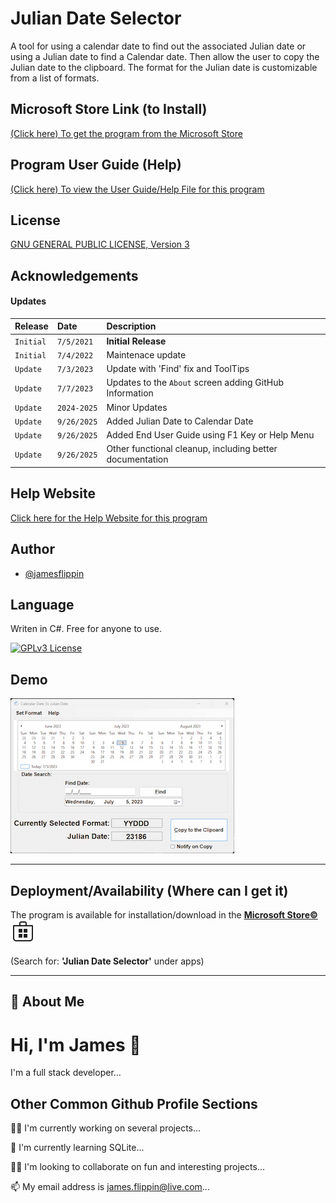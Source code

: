 # Julian Date Selector
A tool for using a calendar date to find out the associated Julian date or using a Julian date to find a Calendar date. Then allow the user to copy the Julian date to the clipboard. The format for the Julian date is customizable from a list of formats.

## Microsoft Store Link (to Install)
[(Click here) To get the program from the Microsoft Store](https://apps.microsoft.com/detail/9NSGP4VDNW0R)

## Program User Guide (Help)
[(Click here) To view the User Guide/Help File for this program](https://github.com/JamesFlippin/Julian_Date_Selector/blob/master/JulianDateProgram_Other.md)
## License 
[GNU GENERAL PUBLIC LICENSE, Version 3](LICENSE)

## Acknowledgements

#### Updates

| Release | Date     | Description                |
| :-------- | :------- | :------------------------- |
| `Initial` | `7/5/2021` | **Initial Release** |
| `Initial` | `7/4/2022` | Maintenace update |
| `Update` | `7/3/2023` | Update with 'Find' fix and ToolTips |
| `Update` | `7/7/2023` | Updates to the `About` screen adding GitHub Information |
| `Update` | `2024-2025` | Minor Updates |
| `Update` | `9/26/2025` | Added Julian Date to Calendar Date |
| `Update` | `9/26/2025` | Added End User Guide using F1 Key or Help Menu |
| `Update` | `9/26/2025` | Other functional cleanup, including better documentation |

## Help Website

[Click here for the Help Website for this program](https://[https://github.com/JamesFlippin/Julian_Date_Selector/blob/master/JulianDateProgram.md](https://github.com/JamesFlippin/Julian_Date_Selector/blob/master/JulianDateProgram.md))


## Author

- [@jamesflippin](https://www.github.com/jamesflippin)


## Language

Writen in C#. Free for anyone to use.

[![GPLv3 License](https://img.shields.io/badge/License-GPL%20v3-yellow.svg)](LICENSE)

## Demo

![Animated Gif of program](Gifs/JulianDateSelector_Large.gif)

<hr>

## Deployment/Availability (Where can I get it) 

The program is available for installation/download in the [**Microsoft Store&copy;**](https://apps.microsoft.com/detail/9NSGP4VDNW0R) ![Microsoft Store image](images/Microsoft_Store.svg)

(Search for: **'Julian Date Selector'** under apps)
<hr>

## 🚀 About Me
# Hi, I'm James 👋

I'm a full stack developer...

## Other Common Github Profile Sections
👩‍💻 I'm currently working on several projects...

🧠 I'm currently learning SQLite...

👯‍♀️ I'm looking to collaborate on fun and interesting projects...

📫 My email address is james.flippin@live.com...
